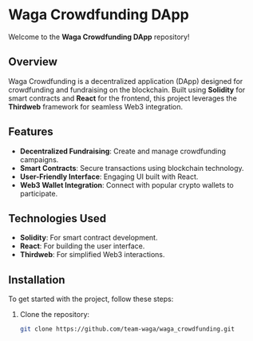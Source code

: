 # Waga Crowdfunding DApp

Welcome to the **Waga Crowdfunding DApp** repository!

## Overview

Waga Crowdfunding is a decentralized application (DApp) designed for crowdfunding and fundraising on the blockchain. Built using **Solidity** for smart contracts and **React** for the frontend, this project leverages the **Thirdweb** framework for seamless Web3 integration.

## Features

- **Decentralized Fundraising**: Create and manage crowdfunding campaigns.
- **Smart Contracts**: Secure transactions using blockchain technology.
- **User-Friendly Interface**: Engaging UI built with React.
- **Web3 Wallet Integration**: Connect with popular crypto wallets to participate.

## Technologies Used

- **Solidity**: For smart contract development.
- **React**: For building the user interface.
- **Thirdweb**: For simplified Web3 interactions.

## Installation

To get started with the project, follow these steps:

1. Clone the repository:
   ```bash
   git clone https://github.com/team-waga/waga_crowdfunding.git

